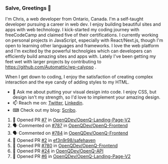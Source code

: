 ### Salve, Greetings 👋

I'm Chris, a web developer from Ontario, Canada. I'm a self-taught developer pursuing a career in web dev. I enjoy building beautiful sites and apps with web technology.
I kick-started my coding journey with freeCodeCamp and claimed five of their certifications.  I currently working on personal projects in JavaScript, especially with React/Next.js, though I'm open to learning other languages and frameworks. I love the web platform and I'm excited by the powerful technolgies which can developers can efficiently build amazing sites and apps with. Lately I've been getting my feet wet with larger projects by contributing to https://github.com/Automattic/wp-calypso .

When I get down to coding, I enjoy the satisfaction of creating complex interaction and the eye candy of adding styles to my HTML. 

- 💬 Ask me about putting your visual design into code. I enjoy CSS, but design isn't my strength, so I'd love to implement your amazing design.
- 📫 Reach me on: [Twitter](https://twitter.com/Christo28120856), [Linkedin](https://www.linkedin.com/in/christopher-stevers-07b9a5204/).
- ⌨ Check out my blog: [Scribo](https://christopherstevers.cf).
<!--
**Christopher-Stevers/Christopher-Stevers** is a ✨ _special_ ✨ repository because its `README.md` (this file) appears on your GitHub profile.

Here are some ideas to get you started:

- 🔭 I’m currently working on ...
- 🌱 I’m currently learning ...
- 👯 I’m looking to collaborate on ...
- 🤔 I’m looking for help with ...
- 😄 Pronouns: ...
- ⚡ Fun fact: ...
-->

<!--START_SECTION:activity-->
1. 💪 Opened PR [#7](https://github.com/OpenQDev/OpenQ-Landing-Page-V2/pull/7) in [OpenQDev/OpenQ-Landing-Page-V2](https://github.com/OpenQDev/OpenQ-Landing-Page-V2)
2. 🗣 Commented on [#787](https://github.com/OpenQDev/OpenQ-Frontend/issues/787) in [OpenQDev/OpenQ-Frontend](https://github.com/OpenQDev/OpenQ-Frontend)
3. 🗣 Commented on [#784](https://github.com/OpenQDev/OpenQ-Frontend/issues/784) in [OpenQDev/OpenQ-Frontend](https://github.com/OpenQDev/OpenQ-Frontend)
4. 💪 Opened PR [#2](https://github.com/ef3n9r98/safehaven/pull/2) in [ef3n9r98/safehaven](https://github.com/ef3n9r98/safehaven)
5. 💪 Opened PR [#780](https://github.com/OpenQDev/OpenQ-Frontend/pull/780) in [OpenQDev/OpenQ-Frontend](https://github.com/OpenQDev/OpenQ-Frontend)
6. 💪 Opened PR [#24](https://github.com/OpenQDev/OpenQ-API/pull/24) in [OpenQDev/OpenQ-API](https://github.com/OpenQDev/OpenQ-API)
7. 💪 Opened PR [#6](https://github.com/OpenQDev/OpenQ-Landing-Page-V2/pull/6) in [OpenQDev/OpenQ-Landing-Page-V2](https://github.com/OpenQDev/OpenQ-Landing-Page-V2)
<!--END_SECTION:activity-->
